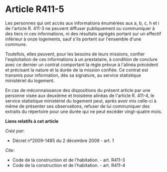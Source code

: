 # Article R411-5

Les personnes qui ont accès aux informations énumérées aux a, b, c, h et i de l'article R. 411-3 ne peuvent diffuser
publiquement ou communiquer à des tiers ni ces informations, ni des résultats agrégés portant sur un effectif inférieur à
onze logements, sauf s'ils portent sur l'ensemble d'une commune. 

Toutefois, elles peuvent, pour les besoins de leurs missions, confier l'exploitation de ces informations à un prestataire, à
condition de conclure avec ce dernier un contrat comportant la règle prévue à l'alinéa précédent et précisant la nature et la
durée de la mission confiée. Ce contrat est transmis pour information, dès sa signature, au service statistique ministériel
du logement. 

En cas de méconnaissance des dispositions du présent article par une personne visée aux deuxième et troisième alinéas de
l'article R. 411-4, le service statistique ministériel du logement peut, après avoir mis celle-ci à même de présenter ses
observations, refuser de lui communiquer des extraits du répertoire pour une durée qui ne peut excéder vingt-quatre mois.

**Liens relatifs à cet article**

_Créé par_:

  - Décret n°2009-1485 du 2 décembre 2009 - art. 1

_Cite_:

  - Code de la construction et de l'habitation. - art. R411-3
  - Code de la construction et de l'habitation. - art. R411-4
